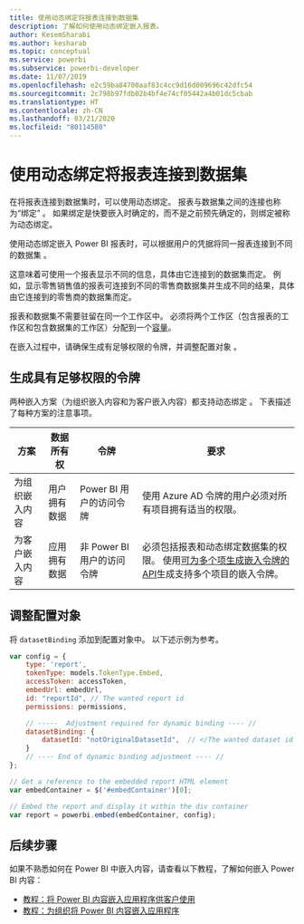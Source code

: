```yaml
---
title: 使用动态绑定将报表连接到数据集
description: 了解如何使用动态绑定嵌入报表。
author: KesemSharabi
ms.author: kesharab
ms.topic: conceptual
ms.service: powerbi
ms.subservice: powerbi-developer
ms.date: 11/07/2019
ms.openlocfilehash: e2c59ba84700aaf83c4cc9d16d009696c42dfc54
ms.sourcegitcommit: 2c798b97fdb02b4bf4e74cf05442a4b01dc5cbab
ms.translationtype: HT
ms.contentlocale: zh-CN
ms.lasthandoff: 03/21/2020
ms.locfileid: "80114580"
---
```

# <a name="connect-a-report-to-a-dataset-using-dynamic-binding"></a>使用动态绑定将报表连接到数据集 

在将报表连接到数据集时，可以使用动态绑定。 报表与数据集之间的连接也称为“绑定”  。 如果绑定是快要嵌入时确定的，而不是之前预先确定的，则绑定被称为动态绑定。

使用动态绑定嵌入 Power BI 报表时，可以根据用户的凭据将同一报表连接到不同的数据集  。

这意味着可使用一个报表显示不同的信息，具体由它连接到的数据集而定。 例如，显示零售销售值的报表可连接到不同的零售商数据集并生成不同的结果，具体由它连接到的零售商的数据集而定。

报表和数据集不需要驻留在同一个工作区中。 必须将两个工作区（包含报表的工作区和包含数据集的工作区）分配到一个[容量](azure-pbie-create-capacity.md)。

在嵌入过程中，请确保生成有足够权限的令牌，并调整配置对象   。

## <a name="generating-a-token-with-sufficient-permissions"></a>生成具有足够权限的令牌

两种嵌入方案（为组织嵌入内容和为客户嵌入内容）都支持动态绑定   。 下表描述了每种方案的注意事项。

|方案  |数据所有权  |令牌  |要求  |
|---------|---------|---------|---------|
|为组织嵌入内容     |用户拥有数据         |Power BI 用户的访问令牌         |使用 Azure AD 令牌的用户必须对所有项目拥有适当的权限。         |
|为客户嵌入内容      |应用拥有数据         |非 Power BI 用户的访问令牌         |必须包括报表和动态绑定数据集的权限。 使用[可为多个项生成嵌入令牌的 API](embed-sample-for-customers.md#multiEmbedToken)生成支持多个项目的嵌入令牌。         |

## <a name="adjusting-the-config-object"></a>调整配置对象
将 `datasetBinding` 添加到配置对象中。 以下述示例为参考。

```javascript
var config = {
    type: 'report',
    tokenType: models.TokenType.Embed,
    accessToken: accessToken,
    embedUrl: embedUrl,
    id: "reportId", // The wanted report id
    permissions: permissions,

    // -----  Adjustment required for dynamic binding ---- //
    datasetBinding: {
        datasetId: "notOriginalDatasetId",  // </The wanted dataset id
    }
    // ---- End of dynamic binding adjustment ---- //
};

// Get a reference to the embedded report HTML element
var embedContainer = $('#embedContainer')[0];

// Embed the report and display it within the div container
var report = powerbi.embed(embedContainer, config);
```

## <a name="next-steps"></a>后续步骤

如果不熟悉如何在 Power BI 中嵌入内容，请查看以下教程，了解如何嵌入 Power BI 内容：
* [教程：将 Power BI 内容嵌入应用程序供客户使用](embed-sample-for-customers.md)
* [教程：为组织将 Power BI 内容嵌入应用程序](embed-sample-for-your-organization.md)